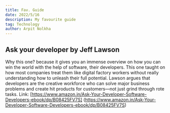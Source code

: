 ```yaml
---
title: Fav. Guide
date: 2022/5/16
description: My favourite guide
tag: Technology
author: Arpit Nolkha
---
```


## Ask your developer by Jeff Lawson
Why this one? because it gives you an immense overview on how you can win the world with the help of software, their developers. This one taught on how most companies treat them like digital factory workers without really understanding how to unleash their full potential. Lawson argues that developers are the creative workforce who can solve major business problems and create hit products for customers—not just grind through rote tasks.
Link: [https://www.amazon.in/Ask-Your-Developer-Software-Developers-ebook/dp/B08425FV7S] (https://www.amazon.in/Ask-Your-Developer-Software-Developers-ebook/dp/B08425FV7S)
